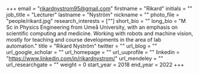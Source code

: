 +++
email = "rikardnystrom95@gmail.com"
firstname = "Rikard"
initials = ""
job_title = "Lecturer"
lastname = "Nyström"
nickname = ""
photo_file = "people/rikard.jpg"
research_interests = [""]
short_bio = ""
long_bio = "M Sc in Physics Engineering from Umeå University, with an emphasis on scientific computing and medicine. Working with robots and machine vision, mostly for teaching and course developments in the area of lab automation."
title = "Rikard Nyström"
twitter = ""
url_blog = ""
url_google_scholar = ""
url_homepage = ""
url_uuprofile = ""
linkedin = "https://www.linkedin.com/in/rikardnystrom/"
url_mendeley = ""
url_researchgate = ""
weight = 0
start_year = 2018
end_year = 2022
+++
